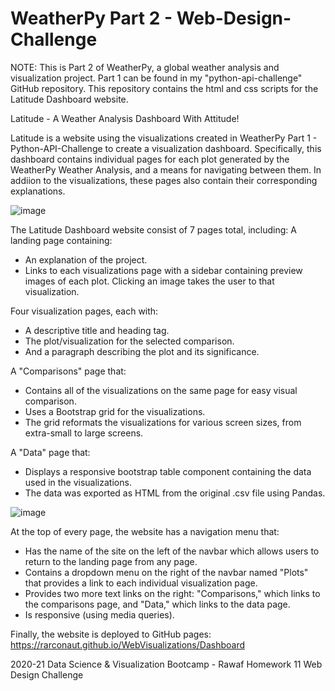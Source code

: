 # WeatherPy Part 2 - Web-Design-Challenge
NOTE: This is Part 2 of WeatherPy, a global weather analysis and visualization project. Part 1 can be found in my "python-api-challenge" GitHub repository. This repository contains the html and css scripts for the Latitude Dashboard website.

Latitude - A Weather Analysis Dashboard With Attitude!

Latitude is a website using the visualizations created in WeatherPy Part 1 - Python-API-Challenge to create a visualization dashboard. Specifically, this dashboard contains individual pages for each plot generated by the WeatherPy Weather Analysis, and a means for navigating between them. In addiion to the visualizations, these pages also contain their corresponding explanations.

![image](https://user-images.githubusercontent.com/68246130/114632466-9b8fd980-9c73-11eb-8477-478a6956723b.png)

The Latitude Dashboard website consist of 7 pages total, including:
A landing page containing:
<ul><li>An explanation of the project. </li>
<li>Links to each visualizations page with a sidebar containing preview images of each plot. Clicking an image takes the user to that visualization. </li></ul>


Four visualization pages, each with:
<ul><li>A descriptive title and heading tag. </li>
<li>The plot/visualization for the selected comparison. </li>
<li>And a paragraph describing the plot and its significance. </li></ul>


A "Comparisons" page that:
<ul><li>Contains all of the visualizations on the same page for easy visual comparison. </li>
<li>Uses a Bootstrap grid for the visualizations. </li>
<li>The grid reformats the visualizations for various screen sizes, from extra-small to large screens. </li></ul>


A "Data" page that:
<ul><li>Displays a responsive bootstrap table component containing the data used in the visualizations. </li>
<li>The data was exported as HTML from the original .csv file using Pandas. </li></ul>

![image](https://user-images.githubusercontent.com/68246130/114632802-443e3900-9c74-11eb-9205-685a6c8816e3.png)


At the top of every page, the website has a navigation menu that:
<ul><li>Has the name of the site on the left of the navbar which allows users to return to the landing page from any page. </li>
<li>Contains a dropdown menu on the right of the navbar named "Plots" that provides a link to each individual visualization page. </li>
<li>Provides two more text links on the right: "Comparisons," which links to the comparisons page, and "Data," which links to the data page. </li>
<li>Is responsive (using media queries). </li></ul>

Finally, the website is deployed to GitHub pages:
https://rarconaut.github.io/WebVisualizations/Dashboard



2020-21 Data Science & Visualization Bootcamp - Rawaf Homework 11 Web Design Challenge
